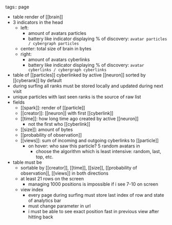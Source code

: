 tags:: page

- table render of [[brain]]
- 3 indicators in the head
	- left:
		- amount of avatars particles
		- battery like indicator displaying % of discovery: `avatar particles / cybergraph particles`
	- center: total size of brain in bytes
	- right:
		- amount of avatars cyberlinks
		- battery like indicator displaying % of discovery: `avatar cyberlinks / cybergraph cyberlinks`
- table of [[particles]] cyberlinked by active [[neuron]] sorted by [[cyberank]] by default
- during surfing all ranks must be stored locally and updated during next visit
- unique particles with last seen ranks is the source of raw list
- fields
	- [[spark]]: render of [[particle]]
	- [[creator]]: [[neuron]] with first [[cyberlink]]
	- [[time]]: how long time ago created by active [[neuron]]
		- not the first who [[cyberlink]]
	- [[size]]: amount of bytes
	- [[probability of observation]]
	- [[views]]: sum of incoming and outgoing cyberlinks to [[particle]]
		- on hover: who saw this particle? 5 random avatars in
			- choose the algorithm which is least intensive: random, last, top, etc.
- table must be
	- sortable by [[creator]], [[time]], [[size]], [[probability of observation]], [[views]] in both directions
	- at least 21 rows on the screen
		- managing 1000 positions is impossible if i see 7-10 on screen
	- view index
		- every page during surfing must store last index of row and state of analytics bar
		- must change parameter in url
		- i must be able to see exact position fast in previous view after hitting back